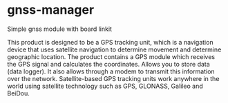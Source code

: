 # gnss-manager
Simple gnss module with board linkit

This product is designed to be a GPS tracking unit, which is a navigation device that uses satellite navigation to determine movement and determine geographic location.
The product contains a GPS module which receives the GPS signal and calculates the coordinates. Allows you to store data (data logger). It also allows through a modem to transmit this information over the network. Satellite-based GPS tracking units work anywhere in the world using satellite technology such as GPS, GLONASS, Galileo and BeiDou.
